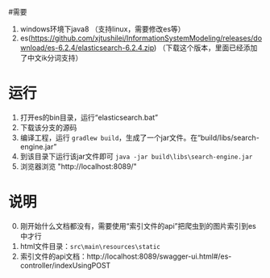 #需要
1. windows环境下java8 （支持linux，需要修改es等）
2. es(https://github.com/xjtushilei/InformationSystemModeling/releases/download/es-6.2.4/elasticsearch-6.2.4.zip) （下载这个版本，里面已经添加了中文ik分词支持）

# 运行

1. 打开es的bin目录，运行“elasticsearch.bat”
2. 下载该分支的源码
3. 编译工程，运行 `gradlew build`，生成了一个jar文件。在“build/libs/search-engine.jar”
4. 到该目录下运行该jar文件即可 `java -jar build\libs\search-engine.jar`
5. 浏览器浏览 "http://localhost:8089/"

# 说明
0. 刚开始什么文档都没有，需要使用“索引文件的api”把爬虫到的图片索引到es中才行
1. html文件目录：`src\main\resources\static`
2. 索引文件的api文档：http://localhost:8089/swagger-ui.html#/es-controller/indexUsingPOST